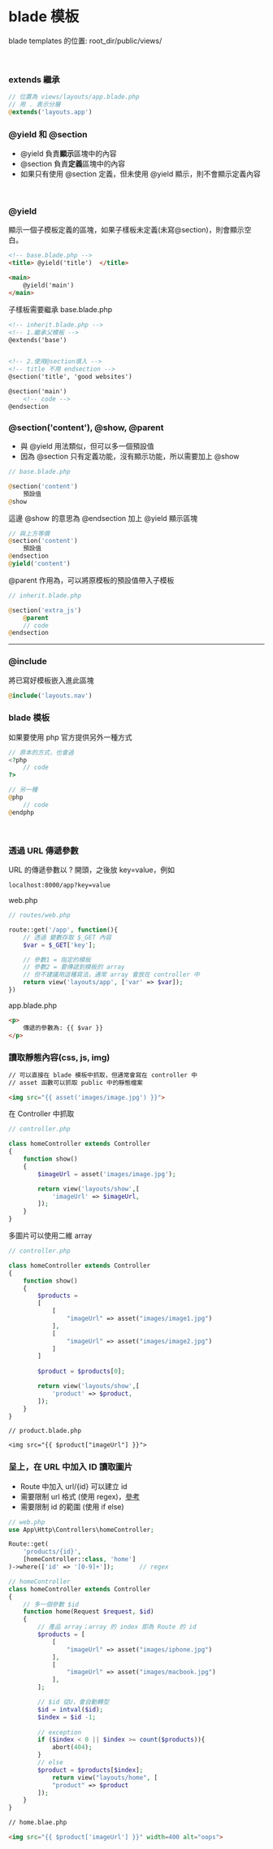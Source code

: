 # blade 模板
blade templates 的位置:  root_dir/public/views/

<br/>


### extends 繼承
```php
// 位置為 views/layouts/app.blade.php
// 用 . 表示分層
@extends('layouts.app')
```

### @yield 和 @section
* @yield 負責**顯示**區塊中的內容
* @section 負責**定義**區塊中的內容
* 如果只有使用 @section 定義，但未使用 @yield 顯示，則不會顯示定義內容

<br/>

### @yield
顯示一個子模板定義的區塊，如果子樣板未定義(未寫@section)，則會顯示空白。
```html
<!-- base.blade.php -->
<title> @yield('title')  </title>

<main>
    @yield('main')
</main>
```
子樣板需要繼承 base.blade.php
```html
<!-- inherit.blade.php -->
<!-- 1.繼承父模板 -->
@extends('base')


<!-- 2.使用@section填入 -->
<!-- title 不用 endsection -->
@section('title', 'good websites')  

@section('main')
    <!-- code -->
@endsection
```

### @section('content'), @show, @parent
* 與 @yield 用法類似，但可以多一個預設值
* 因為 @section 只有定義功能，沒有顯示功能，所以需要加上 @show
```php
// base.blade.php

@section('content')
	預設值
@show
```
這邊 @show 的意思為 @endsection 加上 @yield 顯示區塊
```php
// 與上方等價
@section('content')
    預設值
@endsection
@yield('content')
```
@parent 作用為，可以將原模板的預設值帶入子模板
```php
// inherit.blade.php

@section('extra_js')
    @parent
    // code
@endsection
```


<hr/>

### @include
將已寫好模板嵌入進此區塊
```php
@include('layouts.nav')
```

### blade 模板
如果要使用 php 官方提供另外一種方式
```php
// 原本的方式，也會過
<?php
	// code 
?>

// 另一種
@php
	// code
@endphp
```
<br/>

### 透過 URL 傳遞參數
URL 的傳遞參數以 ? 開頭，之後放 key=value，例如
```
localhost:8000/app?key=value
```
web.php
```php
// routes/web.php

route::get('/app', function(){
	// 透過 變數存取 $_GET 內容
	$var = $_GET['key'];

	// 參數1 = 指定的模板
	// 參數2 = 要傳遞到模板的 array
	// 但不建議用這種寫法，通常 array 會放在 controller 中
	return view('layouts/app', ['var' => $var]);
})
```
app.blade.php
```html
<p>
	傳遞的參數為: {{ $var }}
</p>
```

### 讀取靜態內容(css, js, img)
```html
// 可以直接在 blade 模板中抓取，但通常會寫在 controller 中
// asset 函數可以抓取 public 中的靜態檔案

<img src="{{ asset('images/image.jpg') }}">
```
在 Controller 中抓取
```php
// controller.php

class homeController extends Controller
{	
    function show()
    {
		$imageUrl = asset('images/image.jpg');

        return view('layouts/show',[
            'imageUrl' => $imageUrl,
        ]);
    }
}
```
多圖片可以使用二維 array
```php
// controller.php

class homeController extends Controller
{	
    function show()
    {
		$products = 
		[
			[
				"imageUrl" => asset("images/image1.jpg")
			],
			[
				"imageUrl" => asset("images/image2.jpg")
			]
		]
		
		$product = $products[0];

        return view('layouts/show',[
            'product' => $product,
        ]);
    }
}
```
```hmtl
// product.blade.php

<img src="{{ $product["imageUrl"] }}">
```

### 呈上，在 URL 中加入 ID 讀取圖片
* Route 中加入 url/{id} 可以建立 id
* 需要限制 url 格式 (使用 regex)，[參考](https://laravel.com/docs/8.x/routing#parameters-regular-expression-constraints)
* 需要限制 id 的範圍 (使用 if else)
```php
// web.php
use App\Http\Controllers\homeController;

Route::get(
	'products/{id}',
    [homeController::class, 'home']
)->where(['id' => '[0-9]+']);		// regex
```
```php
// homeController
class homeController extends Controller
{	
	// 多一個參數 $id
	function home(Request $request, $id)
    {
        // 產品 array；array 的 index 即為 Route 的 id 
        $products = [
            [
                "imageUrl" => asset("images/iphone.jpg")
            ],
            [
                "imageUrl" => asset("images/macbook.jpg")
            ],
        ];

		// $id 從U，會自動轉型
		$id = intval($id);
        $index = $id -1;
        
        // exception
        if ($index < 0 || $index >= count($products)){
            abort(404);
        }
        // else
        $product = $products[$index];
            return view("layouts/home", [
            "product" => $product
        ]);
    }
}
```

```html
// home.blae.php

<img src="{{ $product['imageUrl'] }}" width=400 alt="oops">
```

<br/>


